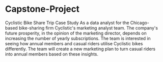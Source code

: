 # Capstone-Project
Cyclistic Bike Share Trip Case Study
As a data analyst for the Chicago-based bike-sharing firm Cyclistic's marketing analyst team. The company's future prosperity, in the opinion of the marketing director, depends on increasing the number of yearly subscriptions. The team is interested in seeing how annual members and casual riders utilise Cyclistic bikes differently. The team will create a new marketing plan to turn casual riders into annual members based on these insights. 



